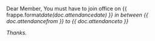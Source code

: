<p>Dear Member,
    You must have to join office on {{ frappe.format<em>date(doc.attendance<em>date) }} in between {{ doc.attendance<em>from }} to {{ doc.attendance<em>to }}</p>

<p>Thanks.</p>
